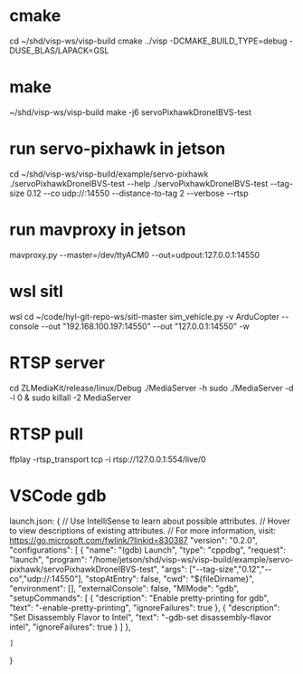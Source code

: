 # cmake 
cd ~/shd/visp-ws/visp-build
cmake ../visp -DCMAKE_BUILD_TYPE=debug -DUSE_BLAS/LAPACK=GSL
# make 
~/shd/visp-ws/visp-build
make -j6 servoPixhawkDroneIBVS-test
# run servo-pixhawk in jetson
cd ~/shd/visp-ws/visp-build/example/servo-pixhawk
./servoPixhawkDroneIBVS-test --help
./servoPixhawkDroneIBVS-test --tag-size 0.12 --co udp://:14550 --distance-to-tag 2 --verbose --rtsp
# run mavproxy in jetson
mavproxy.py --master=/dev/ttyACM0 --out=udpout:127.0.0.1:14550
# wsl sitl
wsl
cd ~/code/hyl-git-repo-ws/sitl-master
sim_vehicle.py -v ArduCopter --console --out "192.168.100.197:14550" --out "127.0.0.1:14550" -w
# RTSP server
cd ZLMediaKit/release/linux/Debug
./MediaServer -h
sudo ./MediaServer -d -l 0 &
sudo killall -2 MediaServer
# RTSP pull
ffplay -rtsp_transport tcp -i rtsp://127.0.0.1:554/live/0


# VSCode gdb
launch.json:
{
    // Use IntelliSense to learn about possible attributes.
    // Hover to view descriptions of existing attributes.
    // For more information, visit: https://go.microsoft.com/fwlink/?linkid=830387
    "version": "0.2.0",
    "configurations": [
        {
            "name": "(gdb) Launch",
            "type": "cppdbg",
            "request": "launch",
            "program": "/home/jetson/shd/visp-ws/visp-build/example/servo-pixhawk/servoPixhawkDroneIBVS-test",
            "args": ["--tag-size","0.12","--co","udp://:14550"],
            "stopAtEntry": false,
            "cwd": "${fileDirname}",
            "environment": [],
            "externalConsole": false,
            "MIMode": "gdb",
            "setupCommands": [
                {
                    "description": "Enable pretty-printing for gdb",
                    "text": "-enable-pretty-printing",
                    "ignoreFailures": true
                },
                {
                    "description": "Set Disassembly Flavor to Intel",
                    "text": "-gdb-set disassembly-flavor intel",
                    "ignoreFailures": true
                }
            ]
        },


    ]
}